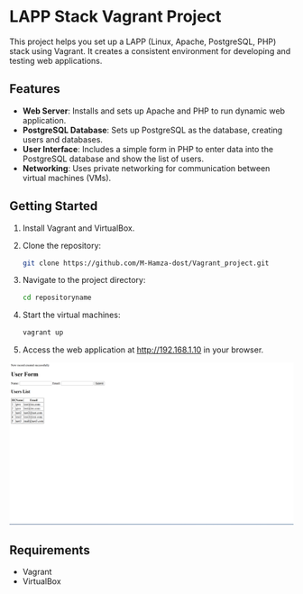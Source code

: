 # LAPP Stack Vagrant Project

This project helps you set up a LAPP (Linux, Apache, PostgreSQL, PHP) stack using Vagrant. It creates a consistent environment for developing and testing web applications.

## Features

- **Web Server**: Installs and sets up Apache and PHP to run dynamic web application.
- **PostgreSQL Database**: Sets up PostgreSQL as the database, creating users and databases.
- **User Interface**: Includes a simple form in PHP to enter data into the PostgreSQL database and show the list of users.
- **Networking**: Uses private networking for communication between virtual machines (VMs).

## Getting Started

1. Install Vagrant and VirtualBox.
2. Clone the repository:

   ```bash
   git clone https://github.com/M-Hamza-dost/Vagrant_project.git
   ```

3. Navigate to the project directory:

   ```bash
   cd repositoryname
   ```

4. Start the virtual machines:

   ```bash
   vagrant up
   ```

5. Access the web application at http://192.168.1.10 in your browser.

![Screenshot](https://github.com/M-Hamza-dost/Vagrant_project/blob/main/Screenshot.png)





## Requirements

- Vagrant
- VirtualBox
